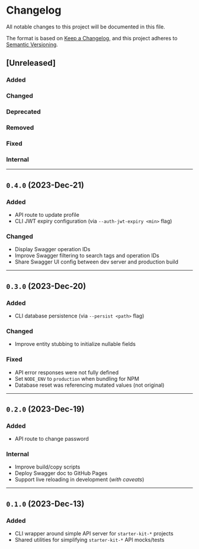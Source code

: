 # Changelog

All notable changes to this project will be documented in this file.

The format is based on [Keep a Changelog](https://keepachangelog.com/en/1.0.0/),
and this project adheres to [Semantic Versioning](https://semver.org/spec/v2.0.0.html).

## [Unreleased]

### Added

### Changed

### Deprecated

### Removed

### Fixed

### Internal

<hr />

## `0.4.0` (2023-Dec-21)

### Added
- API route to update profile
- CLI JWT expiry configuration (via `--auth-jwt-expiry <min>` flag)

### Changed
- Display Swagger operation IDs
- Improve Swagger filtering to search tags and operation IDs
- Share Swagger UI config between dev server and production build

<hr />

## `0.3.0` (2023-Dec-20)

### Added
- CLI database persistence (via `--persist <path>` flag)

### Changed
- Improve entity stubbing to initialize nullable fields

### Fixed
- API error responses were not fully defined
- Set `NODE_ENV` to `production` when bundling for NPM
- Database reset was referencing mutated values (not original)

<hr />

## `0.2.0` (2023-Dec-19)

### Added
- API route to change password

### Internal
- Improve build/copy scripts
- Deploy Swagger doc to GitHub Pages
- Support live reloading in development (_with caveats_)

<hr />

## `0.1.0` (2023-Dec-13)

### Added
- CLI wrapper around simple API server for `starter-kit-*` projects
- Shared utilities for simplifying `starter-kit-*` API mocks/tests
